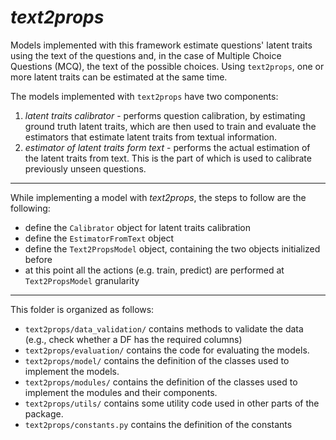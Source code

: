 # *text2props*

Models implemented with this framework estimate questions' latent traits using the text of the
questions and, in the case of Multiple Choice Questions (MCQ), the text of the possible choices.
Using `text2props`, one or more latent traits can be estimated at the same time.

The models implemented with `text2props` have two components:

1. *latent traits calibrator* - performs question calibration, by estimating ground truth latent traits, which are then
used to train and evaluate the estimators that estimate latent traits from textual information.
2. *estimator of latent traits form text* - performs the actual estimation of the latent traits from text. This is the
part of which is used to calibrate previously unseen questions.

---

While implementing a model with *text2props*, the steps to follow are the following:
* define the `Calibrator` object for latent traits calibration
* define the `EstimatorFromText` object
* define the `Text2PropsModel` object, containing the two objects initialized before
* at this point all the actions (e.g. train, predict) are performed at `Text2PropsModel` granularity

---

This folder is organized as follows:

- `text2props/data_validation/` contains methods to validate the data (e.g., check whether a DF has the required columns)
- `text2props/evaluation/` contains the code for evaluating the models.
- `text2props/model/` contains the definition of the classes used to implement the models.
- `text2props/modules/` contains the definition of the classes used to implement the modules and their components.
- `text2props/utils/` contains some utility code used in other parts of the package.
- `text2props/constants.py` contains the definition of the constants